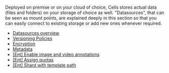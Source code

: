 Deployed on premise or on your cloud of choice, Cells stores actual data (files and folders) on your storage of choice as well. "Datasources", that can be seen as mount points, are explained deeply in this section so that you can easily connect to existing storage or add new ones whenever required.

- [Datasources overview](../datasources-overview/)
- [Versioning Policies](../versioning-policies/)
- [Encryption](../encryption/)
- [Metadata](../metadata/)
- [[Ent] Enable image and video annotations](../ent-enable-image-and-video-annotations/)
- [[Ent] Assign quotas](../ent-assign-quotas/)
- [[Ent] Shard with template path](../ent-shard-with-template-path/)
